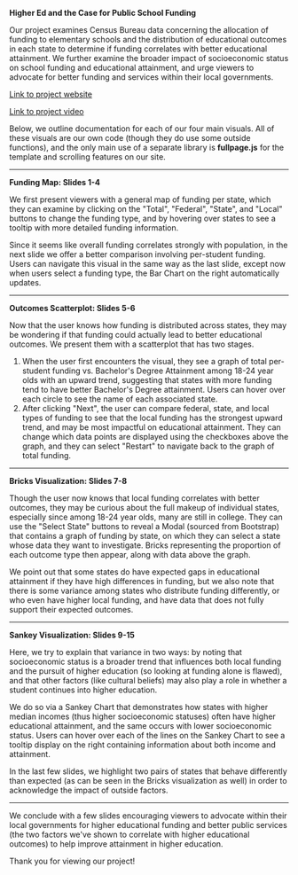<b>Higher Ed and the Case for Public School Funding</b>

Our project examines Census Bureau data concerning the allocation of funding to elementary schools and the distribution of educational outcomes in each state to determine if funding correlates with better educational attainment. We further examine the broader impact of socioeconomic status on school funding and educational attainment, and urge viewers to advocate for better funding and services within their local governments. 

[Link to project website](https://gblanc25.github.io/public-school-funding)

[Link to project video](https://youtu.be/Njn7AN9JN3k)

Below, we outline documentation for each of our four main visuals. All of these visuals are our own code (though they do use some outside functions), and the only main use of a separate library is <b>fullpage.js</b> for the template and scrolling features on our site. 

<hr>

<b>Funding Map: Slides 1-4</b>

We first present viewers with a general map of funding per state, which they can examine by clicking on the "Total", "Federal", "State", and "Local" buttons to change the funding type, and by hovering over states to see a tooltip with more detailed funding information. 

Since it seems like overall funding correlates strongly with population, in the next slide we offer a better comparison involving per-student funding. Users can navigate this visual in the same way as the last slide, except now when users select a funding type, the Bar Chart on the right automatically updates. 

<hr>

<b>Outcomes Scatterplot: Slides 5-6</b>

Now that the user knows how funding is distributed across states, they may be wondering if that funding could actually lead to better educational outcomes. We present them with a scatterplot that has two stages. 

1) When the user first encounters the visual, they see a graph of total per-student funding vs. Bachelor's Degree Attainment among 18-24 year olds with an upward trend, suggesting that states with more funding tend to have better Bachelor's Degree attainment. Users can hover over each circle to see the name of each associated state. 
2) After clicking "Next", the user can compare federal, state, and local types of funding to see that the local funding has the strongest upward trend, and may be most impactful on educational attainment. They can change which data points are displayed using the checkboxes above the graph, and they can select "Restart" to navigate back to the graph of total funding. 

<hr>

<b>Bricks Visualization: Slides 7-8</b>

Though the user now knows that local funding correlates with better outcomes, they may be curious about the full makeup of individual states, especially since among 18-24 year olds, many are still in college. They can use the "Select State" buttons to reveal a Modal (sourced from Bootstrap) that contains a graph of funding by state, on which they can select a state whose data they want to investigate. Bricks representing the proportion of each outcome type then appear, along with data above the graph. 

We point out that some states do have expected gaps in educational attainment if they have high differences in funding, but we also note that there is some variance among states who distribute funding differently, or who even have higher local funding, and have data that does not fully support their expected outcomes. 

<hr>

<b>Sankey Visualization: Slides 9-15</b>

Here, we try to explain that variance in two ways: by noting that socioeconomic status is a broader trend that influences both local funding and the pursuit of higher education (so looking at funding alone is flawed), and that other factors (like cultural beliefs) may also play a role in whether a student continues into higher education. 

We do so via a Sankey Chart that demonstrates how states with higher median incomes (thus higher socioeconomic statuses) often have higher educational attainment, and the same occurs with lower socioeconomic status. Users can hover over each of the lines on the Sankey Chart to see a tooltip display on the right containing information about both income and attainment. 

In the last few slides, we highlight two pairs of states that behave differently than expected (as can be seen in the Bricks visualization as well) in order to acknowledge the impact of outside factors. 

<hr>

We conclude with a few slides encouraging viewers to advocate within their local governments for higher educational funding and better public services (the two factors we've shown to correlate with higher educational outcomes) to help improve attainment in higher education. 

Thank you for viewing our project!



